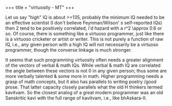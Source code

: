 +++
title = "virtuosity - MT"
+++


Let us say "high" IQ is about >=135, probably the minimum IQ needed to be an effective scientist (I don't believe Feynman/Wilson' s self-reported IQs) then 2 tend to be positively correlated, i'd hazard with a r^2 \approx 0.6 or so. Of course, there is something like a virtuoso programmer, just like there is a virtuoso cricketer or artist or writer. This is not purely a function of raw IQ, i.e., any given person with a high IQ will not necessarily be a virtuoso programmer, though the converse linkage is much stronger. 

It seems that such programming virtuosity often needs a greater alignment of the vectors of verbal & math IQs. While verbal & math IQ are correlated the angle between these vectors is not 0 in any given person; thus some are more verbally talented & some more in math. Higher programming needs a grasp of math concepts, but it also has parallels to writing poetry /good prose. That latter capacity closely parallels what the old H thinkers termed kavitvam. So the closest analog of a great modern programmer was an old Sanskritic kavi with the full range of kavitvam, i.e., like bhAskara-II.